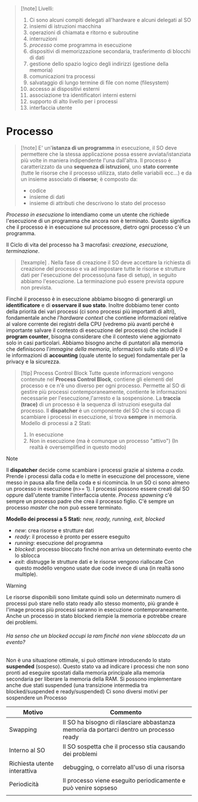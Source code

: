 >[!note] Livelli:
>1) Ci sono alcuni compiti delegati all'hardware e alcuni delegati al SO
>2) insiemi di istruzioni macchina
>3) operazioni di chiamata e ritorno e subroutine
>4) interruzioni
>5) *processo* come programma in esecuzione
>6) dispositivi di memorizzazione secondaria, trasferimento di blocchi di dati 
>7) gestione dello spazio logico degli indirizzi (gestione della memoria)
>8) comunicazioni tra processi
>9) salvataggio di lungo termine di file con nome (filesystem)
>10) accesso ai dispositivi esterni 
>11) associazione tra identificatori interni esterni
>12) supporto di alto livello per i processi
>13) interfaccia utente
# Processo
>[!note] E' un'**istanza di un programma** in esecuzione, il SO deve permettere che la stessa applicazione possa essere avviata/istanziata più volte in maniera indipendente l'una dall'altra. Il processo è caratterizzato da una **sequenza di istruzioni**, uno **stato corrente** (tutte le risorse che il processo utilizza, stato delle variabili ecc...) e da un insieme associato di **risorse**; è composto da:
>- codice
>- insieme di dati
>- insieme di attributi che descrivono lo stato del processo

*Processo in esecuzione* lo intendiamo come un utente che richiede l'esecuzione di un programma che ancora non è terminato. Questo significa che il processo è in esecuzione sul processore, dietro ogni processo c'è un programma.

Il Ciclo di vita del processo ha 3 macrofasi: *creazione, esecuzione, terminazione*.

>[!example] .
> Nella fase di creazione il SO deve accettare la richiesta di creazione del processo e va ad impostare tutte le risorse e strutture dati per l'esecuzione del processo(una fase di setup), in seguito abbiamo l'esecuzione. La terminazione può essere prevista oppure non prevista. 


Finché il processo è in esecuzione abbiamo bisogno di generargli un **identificatore** e di **osservare il suo stato**. Inoltre dobbiamo tener conto della priorità dei vari processi (ci sono processi più importanti di altri), fondamentale anche *l'hardware context* che contiene informazioni relative al valore corrente dei registri della CPU (vedremo più avanti perché è importante salvare il contesto di esecuzione del processo) che include il **program counter**, bisogna considerare che il contesto viene aggiornato solo in casi particolari. Abbiamo bisogno anche di puntatori alla memoria che definiscono l'*immagine della memoria*, informazioni sullo stato di I/O e le informazioni di **accounting** (quale utente lo segue) fondamentale per la privacy e la sicurezza.

>[!tip]  Process Control Block
Tutte queste informazioni vengono contenute nel **Process Control Block**, contiene gli elementi del processo e ce n'è uno diverso per ogni processo. Permette al SO di gestire più processi contemporaneamente, contiente le informazioni necessarie per l'esecuzione,l'arresto e la sospensione.
La **traccia (trace)** di un processo è la sequenza di istruzioni eseguita dal processo. Il **dispatcher** è un componente del SO che si occupa di scambiare i processi in esecuzione, si trova **sempre** in memoria.
Modello di processi a 2 Stati:
>1) In esecuzione
>2) Non in esecuzione (ma è comunque un processo "attivo")
(In realtà è oversemplified in questo modo)

>[!note]
Il **dispatcher** decide come scambiare i processi grazie al sistema *a coda*. Prende i processi dalla coda e lo mette in esecuzione del processore, viene messo in pausa alla fine della coda e si ricomincia.
In un SO ci sono almeno un processo in esecuzione (n>= 1).  I processi possono essere creati dal SO oppure dall'utente tramite l'interfaccia utente. *Process spawning* c'è sempre un processo padre che crea il processo figlio.
C'è sempre un processo *master* che non può essere terminato.

**Modello dei processi a 5 Stati:** *new, ready, running, exit, blocked*
- *new*: crea risorse e strutture dati
- *ready*: il processo è pronto per essere eseguito
- *running*: esecuzione del programma
- *blocked*: processo bloccato finché non arriva un determinato evento che lo sblocca
- *exit*: distrugge le strutture dati e le risorse vengono riallocate
Con questo modello vengono usate due code invece di una (in realtà sono multiple).

>[!warning] 
>Le risorse disponibili sono limitate quindi solo un determinato numero di processi può stare nello stato ready allo stesso momento, più grande è l'image process più processi saranno in esecuzione contemporaneamente. Anche un processo in stato blocked riempie la memoria e potrebbe creare dei problemi.

###### Ha senso che un blocked occupi la ram finché non viene sbloccato da un evento? 
Non è una situazione ottimale, si può ottimare introducendo lo stato **suspended** (sospeso). Questo stato va ad indicare i processi che non sono pronti ad eseguire spostati dalla memoria principale alla memoria secondaria per liberare la memoria della RAM.
Si possono implementare anche due stati suspended (una transizione intermedia tra blocked/suspended e ready/suspended)
Ci sono diversi motivi per sospendere un Processo

| **Motivo**                   | **Commento**                                                                           |
| ---------------------------- | -------------------------------------------------------------------------------------- |
| Swapping                     | Il SO ha bisogno di rilasciare abbastanza memoria da portarci dentro un processo ready |
| Interno al SO                | Il SO sospetta che il processo stia causando dei problemi                              |
| Richiesta utente interattiva | debugging, o correlato all'uso di una risorsa                                          |
| Periodicità                  | Il processo viene eseguito periodicamente e può venire sopseso                         |
|                              |                                                                                        |



